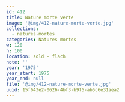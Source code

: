 ```yaml
---
id: 412
title: Nature morte verte
image: '@img/412-nature-morte-verte.jpg'
collections:
  - natures-mortes
categories: Natures mortes
w: 120
h: 100
location: sold - flach
note: ''
year: '1975'
year_start: 1975
year_end: null
file: '@img/412-nature-morte-verte.jpg'
uuid: 15f643e2-0626-4bf3-b9f5-ab5c6e31aea2
---
```


